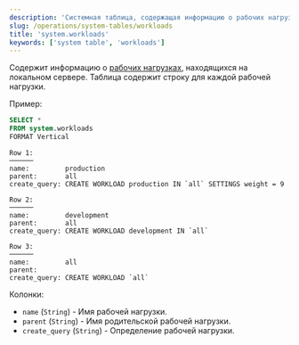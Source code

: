 ```yaml
---
description: 'Системная таблица, содержащая информацию о рабочих нагрузках, находящихся на локальном сервере.'
slug: /operations/system-tables/workloads
title: 'system.workloads'
keywords: ['system table', 'workloads']
---
```


Содержит информацию о [рабочих нагрузках](/operations/workload-scheduling.md#workload_entity_storage), находящихся на локальном сервере. Таблица содержит строку для каждой рабочей нагрузки.

Пример:

``` sql
SELECT *
FROM system.workloads
FORMAT Vertical
```

``` text
Row 1:
──────
name:         production
parent:       all
create_query: CREATE WORKLOAD production IN `all` SETTINGS weight = 9

Row 2:
──────
name:         development
parent:       all
create_query: CREATE WORKLOAD development IN `all`

Row 3:
──────
name:         all
parent:
create_query: CREATE WORKLOAD `all`
```

Колонки:

- `name` (`String`) - Имя рабочей нагрузки.
- `parent` (`String`) - Имя родительской рабочей нагрузки.
- `create_query` (`String`) - Определение рабочей нагрузки.
